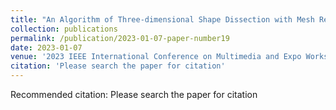 ```yaml
---
title: "An Algorithm of Three-dimensional Shape Dissection with Mesh Reconstruction"
collection: publications
permalink: /publication/2023-01-07-paper-number19
date: 2023-01-07
venue: '2023 IEEE International Conference on Multimedia and Expo Workshops'
citation: 'Please search the paper for citation'
---
```

Recommended citation: Please search the paper for citation